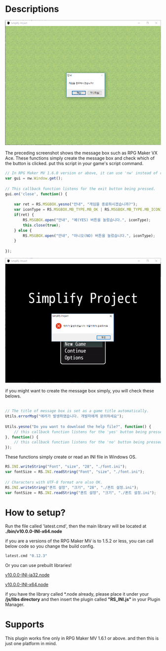 # Descriptions
![msgbox](test/msgbox_test_161.PNG)

The preceding screenshot shows the message box such as RPG Maker VX Ace. These functions simply create the message box and check which of the button is clicked. put this script in your game's script command.

```javascript
// In RPG Maker MV 1.6.0 version or above, it can use 'nw' instead of require('nw.gui')
var gui = nw.Window.get();

// This callback function listens for the exit button being pressed.
gui.on('close', function() {

    var ret = RS.MSGBOX.yesno("안내", "게임을 종료하시겠습니까?");
    var iconType = RS.MSGBOX.MB_TYPE.MB_OK | RS.MSGBOX.MB_TYPE.MB_ICONINFORMATION;
    if(ret) {
        RS.MSGBOX.open("안내", "예(YES) 버튼을 눌렀습니다.", iconType);
        this.close(true);
    } else {
        RS.MSGBOX.open("안내", "아니오(NO) 버튼을 눌렀습니다.", iconType);
    }

});
```

![errorMsg](test/errorMsg.PNG)

if you might want to create the message box simply, you will check these belows.

```javascript

// The title of message box is set as a game title automatically.
Utils.errorMsg("에러가 발생하였습니다. 개발자에게 문의하세요");

Utils.yesno("Do you want to download the help file?", function() {
    // this callback function listens for the 'yes' button being pressed.
}, function() {
    // this callback function listens for the 'no' button being pressed.
});
```

These functions simply create or read an INI file in Windows OS.

```javascript
RS.INI.writeString("Font", "size", "28", "./font.ini");
var fontSize = RS.INI.readString("Font", "size", "./font.ini");

// Characters with UTF-8 format are also OK.
RS.INI.writeString("폰트 설정", "크기", "28", "./폰트 설정.ini");
var fontSize = RS.INI.readString("폰트 설정", "크기", "./폰트 설정.ini");

```

# How to setup?
Run the file called 'latest.cmd', then the main library will be located at **./bin/v10.0.0-INI-x64.node**

if you are a versions of the RPG Maker MV is to 1.5.2 or less, you can call below code so you change the build config.

```cmd
latest.cmd "0.12.3"
```

Or you can use prebuilt libraries!

[v10.0.0-INI-ia32.node](https://github.com/biud436/MV/raw/master/Windows/INI/bin/v10.0.0-INI-ia32.node)

[v10.0.0-INI-x64.node](https://github.com/biud436/MV/raw/master/Windows/INI/bin/v10.0.0-INI-x64.node)

if you have the library called *.node already, please place it under your **/js/libs directory** and then
insert the plugin called **"RS_INI.js"** in your Plugin Manager.

# Supports
This plugin works fine only in RPG Maker MV 1.6.1 or above. and then this is just one platform in mind.